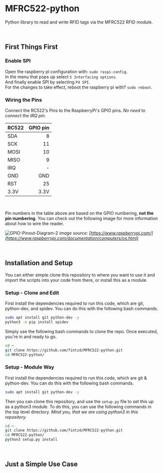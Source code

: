 # MFRC522-python

Python library to read and write RFID tags via the MFRC522 RFID module.

<br>

## First Things First


### Enable SPI

Open the raspberry pi configuration with: `sudo raspi-config`.<br>
In the menu that pops up select `5 Interfacing options`.<br>
And finally enable SPI by selecting `P4 SPI`.<br>
For the changes to take effect, reboot the raspberry pi with? `sudo reboot`.<br>


### Wiring the Pins

Connect the RC522's Pins to the RaspberryPi's GPIO pins. *No need to connect the IRQ pin.*

RC522 | GPIO pin
----- | ----------:
SDA   | 8
SCK   | 11
MOSI  | 10
MISO  | 9
IRQ   | -
GND   | GND
RST   | 25
3.3V  | 3.3V

<br>

Pin numbers in the table above are based on the GPIO numbering, **not the pin numbering**. You can check out the following image for more information about how to wire the reader.

![GPIO-Pinout-Diagram-2](https://user-images.githubusercontent.com/35842457/137625592-c4a3e099-f2b6-406f-b158-6eb90a4393b3.jpg)
*image source: [https://www.raspberrypi.com/](https://www.raspberrypi.com/documentation/computers/os.html)*

<br>

## Installation and Setup

You can either simple clone this repository to where you want to use it and import the scripts into your code from there, or install this as a module.


### Setup - Clone and Edit

First install the dependencies required to run this code, which are git, python-dev, and spidev. You can do this with the following bash commands.

```bash
sudo apt install git python-dev -y
python3 -m pip install spidev
```


Simply use the following bash commands to clone the repo. Once executed, you're in and ready to go.

```bash
cd ~
git clone https://github.com/fintzd/MFRC522-python.git
cd MFRC522-python/
```


### Setup - Module Way

First install the dependencies required to run this code, which are git & python-dev. You can do this with the following bash commands.

```bash
sudo apt install git python-dev -y
```

Then you can clone this repository, and use the `setup.py` file to set this up as a python3 module. To do this, you can use the following commands in the top level directory. *Mind you, that we are using python3 in this repository.*

```bash
cd ~
git clone https://github.com/fintzd/MFRC522-python.git
cd MFRC522-python/
python3 setup.py install
```

<br>

## Just a Simple Use Case


